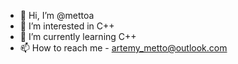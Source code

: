 - 👋 Hi, I’m @mettoa
- 👀 I’m interested in C++
- 🌱 I’m currently learning C++
- 📫 How to reach me - artemy_metto@outlook.com

<!---
mettoa/mettoa is a ✨ special ✨ repository because its `README.md` (this file) appears on your GitHub profile.
You can click the Preview link to take a look at your changes.
--->
